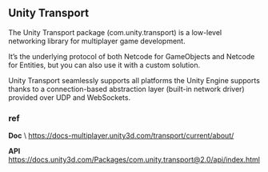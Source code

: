 ## Unity Transport
The Unity Transport package (com.unity.transport) is a low-level networking library for multiplayer game development.

It’s the underlying protocol of both Netcode for GameObjects and Netcode for Entities, but you can also use it with a custom solution.

Unity Transport seamlessly supports all platforms the Unity Engine supports thanks to a connection-based abstraction layer (built-in network driver) provided over UDP and WebSockets.

### ref 
**Doc** \ 
https://docs-multiplayer.unity3d.com/transport/current/about/

**API** \
https://docs.unity3d.com/Packages/com.unity.transport@2.0/api/index.html
